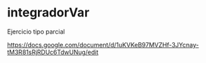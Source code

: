 # integradorVar
Ejercicio tipo parcial

https://docs.google.com/document/d/1uKVKeB97MVZHf-3JYcnay-tM3R81sRjRDUc6TdwUNug/edit
